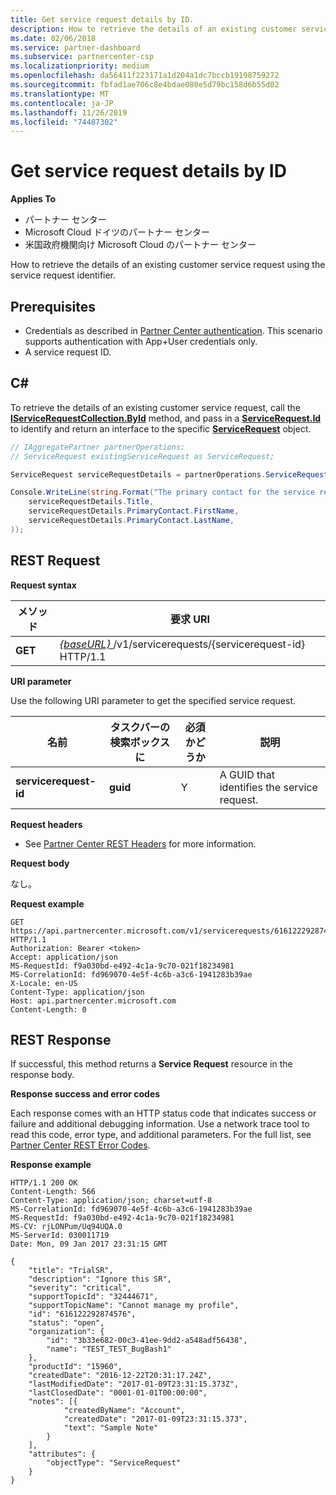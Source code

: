 ```yaml
---
title: Get service request details by ID.
description: How to retrieve the details of an existing customer service request by ID.
ms.date: 02/06/2018
ms.service: partner-dashboard
ms.subservice: partnercenter-csp
ms.localizationpriority: medium
ms.openlocfilehash: da56411f223171a1d204a1dc7bccb19198759272
ms.sourcegitcommit: fbfad1ae706c8e4bdae080e5d79bc158d6b55d02
ms.translationtype: MT
ms.contentlocale: ja-JP
ms.lasthandoff: 11/26/2019
ms.locfileid: "74487302"
---
```

# <a name="get-service-request-details-by-id"></a>Get service request details by ID


**Applies To**

- パートナー センター
- Microsoft Cloud ドイツのパートナー センター
- 米国政府機関向け Microsoft Cloud のパートナー センター

How to retrieve the details of an existing customer service request using the service request identifier. 

## <a name="span-idprerequisitesspan-idprerequisitesspan-idprerequisitesprerequisites"></a><span id="Prerequisites"/><span id="prerequisites"/><span id="PREREQUISITES"/>Prerequisites


- Credentials as described in [Partner Center authentication](partner-center-authentication.md). This scenario supports authentication with App+User credentials only.
- A service request ID.

## <a name="span-idc_span-idc_c"></a><span id="C_"/><span id="c_"/>C#


To retrieve the details of an existing customer service request, call the [**IServiceRequestCollection.ById**](https://docs.microsoft.com/dotnet/api/microsoft.store.partnercenter.servicerequests.iservicerequestcollection.byid) method, and pass in a [**ServiceRequest.Id**](https://docs.microsoft.com/dotnet/api/microsoft.store.partnercenter.models.servicerequests.servicerequest.id#Microsoft_Store_PartnerCenter_Models_ServiceRequests_ServiceRequest_Id) to identify and return an interface to the specific [**ServiceRequest**](https://docs.microsoft.com/dotnet/api/microsoft.store.partnercenter.models.servicerequests.servicerequest) object. 

``` csharp
// IAggregatePartner partnerOperations;
// ServiceRequest existingServiceRequest as ServiceRequest;

ServiceRequest serviceRequestDetails = partnerOperations.ServiceRequests.ById(existingServiceRequest.Id).Get();

Console.WriteLine(string.Format("The primary contact for the service request {0} is {1} {2}.", 
    serviceRequestDetails.Title, 
    serviceRequestDetails.PrimaryContact.FirstName,
    serviceRequestDetails.PrimaryContact.LastName,
)); 
```

## <a name="span-idrequestspan-idrequestspan-idrequestrest-request"></a><span id="Request"/><span id="request"/><span id="REQUEST"/>REST Request


**Request syntax**

| メソッド    | 要求 URI                                                                                 |
|-----------|---------------------------------------------------------------------------------------------|
| **GET** | [ *{baseURL}* ](partner-center-rest-urls.md)/v1/servicerequests/{servicerequest-id} HTTP/1.1  |

 

**URI parameter**

Use the following URI parameter to get the specified service request. 

| 名前                  | タスクバーの検索ボックスに     | 必須かどうか | 説明                                 |
|-----------------------|----------|----------|---------------------------------------------|
| **servicerequest-id** | **guid** | Y        | A GUID that identifies the service request. |

 

**Request headers**

- See [Partner Center REST Headers](headers.md) for more information.

**Request body**

なし。

**Request example**

```http
GET https://api.partnercenter.microsoft.com/v1/servicerequests/616122292874576 HTTP/1.1
Authorization: Bearer <token>
Accept: application/json
MS-RequestId: f9a030bd-e492-4c1a-9c70-021f18234981
MS-CorrelationId: fd969070-4e5f-4c6b-a3c6-1941283b39ae
X-Locale: en-US
Content-Type: application/json
Host: api.partnercenter.microsoft.com
Content-Length: 0 
```

## <a name="span-idresponsespan-idresponsespan-idresponserest-response"></a><span id="Response"/><span id="response"/><span id="RESPONSE"/>REST Response


If successful, this method returns a **Service Request** resource in the response body. 

**Response success and error codes**

Each response comes with an HTTP status code that indicates success or failure and additional debugging information. Use a network trace tool to read this code, error type, and additional parameters. For the full list, see [Partner Center REST Error Codes](error-codes.md).

**Response example**

```http
HTTP/1.1 200 OK
Content-Length: 566
Content-Type: application/json; charset=utf-8
MS-CorrelationId: fd969070-4e5f-4c6b-a3c6-1941283b39ae
MS-RequestId: f9a030bd-e492-4c1a-9c70-021f18234981
MS-CV: rjLONPum/Uq94UQA.0
MS-ServerId: 030011719
Date: Mon, 09 Jan 2017 23:31:15 GMT

{
    "title": "TrialSR",
    "description": "Ignore this SR",
    "severity": "critical",
    "supportTopicId": "32444671",
    "supportTopicName": "Cannot manage my profile",
    "id": "616122292874576",
    "status": "open",
    "organization": {
        "id": "3b33e682-00c3-41ee-9dd2-a548adf56438",
        "name": "TEST_TEST_BugBash1"
    },
    "productId": "15960",
    "createdDate": "2016-12-22T20:31:17.24Z",
    "lastModifiedDate": "2017-01-09T23:31:15.373Z",
    "lastClosedDate": "0001-01-01T00:00:00",
    "notes": [{
            "createdByName": "Account",
            "createdDate": "2017-01-09T23:31:15.373",
            "text": "Sample Note"
        }
    ],
    "attributes": {
        "objectType": "ServiceRequest"
    }
}
```